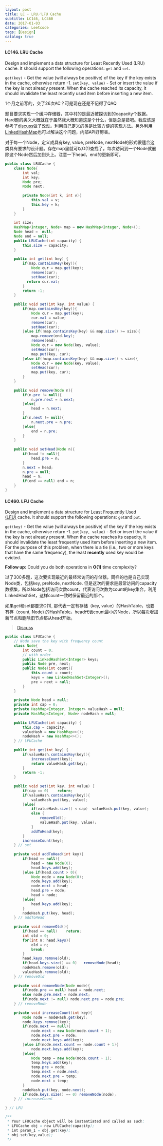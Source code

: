 ```yaml
---
layout: post
title: LC - LRU／LFU Cache
subtitle: LC146, LC460
date: 2017-01-03
categories: Leetcode
tags: [Design]
catalog: true
---
```


#### LC146. LRU Cache

Design and implement a data structure for Least Recently Used (LRU) cache. It should support the following operations: `get` and `set`.

`get(key)` - Get the value (will always be positive) of the key if the key exists in the cache, otherwise return -1.
`set(key, value)` - Set or insert the value if the key is not already present. When the cache reached its capacity, it should invalidate the least recently used item before inserting a new item.

1个月之前写的，交了26次AC？可是现在还是不记得了QAQ

题目要求实现一个缓冲存储器，其中村的是最近被探访到的capacity个数据。Hard题的奥义大概就在于虽然我大概知道这是个什么，但是总是错吧。我应该是参考了[discuss](https://discuss.leetcode.com/topic/34701/java-easy-version-to-understand/2)做了改动。利用自己定义的类是比较方便的实现方法。另外利用[LinkedHashMap](https://discuss.leetcode.com/topic/43961/laziest-implementation-java-s-linkedhashmap-takes-care-of-everything)也可以解决这个问题，内部API好厉害。

对于每一个Node，定义成具有key, value, preNode, nextNode的形式很适合这类具有要求的设计题。存在map里就可以O(1)查找了。每次访问到一个Node就删除这个Node然后加到头上。注意一下head，end的更新即可。

```java
public class LRUCache {
    class Node{
        int val;
        int key;
        Node pre;
        Node next;
        
        private Node(int k, int v){
            this.val = v;
            this.key = k;
        }
    }
    
    int size;
    HashMap<Integer, Node> map = new HashMap<Integer, Node>();
    Node head =  null;
    Node end = null;
    public LRUCache(int capacity) {
        this.size = capacity;
    }
    
    public int get(int key) {
        if(map.containsKey(key)){
            Node cur = map.get(key);
            remove(cur);
            setHead(cur);
          return cur.val;  
        }
        return -1;
    }
    
    public void set(int key, int value) {
        if(map.containsKey(key)){
            Node cur = map.get(key);
            cur.val = value;
            remove(cur);
            setHead(cur);
        }else if(!map.containsKey(key) && map.size() >= size){
            map.remove(end.key);
            remove(end);
            Node cur = new Node(key, value);
            setHead(cur);
            map.put(key, cur);
        }else if(!map.containsKey(key) && map.size() < size){
            Node cur = new Node(key, value);
            setHead(cur);
            map.put(key, cur);
        }
    }
    
    public void remove(Node n){
        if(n.pre != null){
            n.pre.next = n.next;
        }else{
            head = n.next;
        }
        if(n.next != null){
            n.next.pre = n.pre;
        }else{
            end = n.pre;
        }
    }
    
    public void setHead(Node n){
        if(head != null){
            head.pre = n;
        }
        n.next = head;
        n.pre = null;
        head = n;
        if(end == null) end = n;
    }
}
```

#### LC460. LFU Cache

Design and implement a data structure for [Least Frequently Used (LFU)](https://en.wikipedia.org/wiki/Least_frequently_used) cache. It should support the following operations: `get`and `put`.

`get(key)` - Get the value (will always be positive) of the key if the key exists in the cache, otherwise return -1.
`put(key, value)` - Set or insert the value if the key is not already present. When the cache reaches its capacity, it should invalidate the least frequently used item before inserting a new item. For the purpose of this problem, when there is a tie (i.e., two or more keys that have the same frequency), the least **recently** used key would be evicted.

**Follow up:**
Could you do both operations in **O(1)** time complexity?

过了300多题，这次要实现最近的最经常访问的存储器。同样的也是自己实现Node类，包括key, preNode, nextNode. 但是这次的要求是最常访问的capacity数据集，所以Node包括访问次数count，代表访问次数为count的key集合。利用LinkedHashSet，这样count一致时保留最近的那个。

如果get和set都要求O(1), 那代表一定有存储（key, value）的HashTable，也要有存（count, Node) 的HashTable。head代表count最小的Node，所以每次增加新节点和删除旧节点都从head开始。

> [Discuss](https://discuss.leetcode.com/topic/69137/java-o-1-accept-solution-using-hashmap-doublelinkedlist-and-linkedhashset/16)

```java
public class LFUCache {
    // Node save the key with frequency count
    class Node{
        int count = 0;
        // with order
        public LinkedHashSet<Integer> keys;
        public Node pre, next;
        public Node(int count){
            this.count = count;
            keys = new LinkedHashSet<Integer>();
            pre = next = null;
        }
    }
    
    private Node head = null;
    private int cap = 0;
    private HashMap<Integer, Integer> valueHash = null;
    private HashMap<Integer, Node> nodeHash = null;
    
    public LFUCache(int capacity) {
        this.cap = capacity;
        valueHash = new HashMap<>();
        nodeHash = new HashMap<>();
    } // LFUCache
    
    public int get(int key) {
        if(valueHash.containsKey(key)){
            increaseCount(key);
            return valueHash.get(key);
        }
        return -1;
    }
    
    public void set(int key, int value) {
        if(cap == 0)    return;
        if(valueHash.containsKey(key)){
            valueHash.put(key, value);
        }else{
            if(valueHash.size() < cap)  valueHash.put(key, value);
            else {
                removeOld();
                valueHash.put(key, value);
            }
            addToHead(key);
        }
        increaseCount(key);
    } // set
    
    private void addToHead(int key){
        if(head == null){
            head = new Node(0);
            head.keys.add(key);
        }else if(head.count > 0){
            Node node = new Node(0);
            node.keys.add(key);
            node.next = head;
            head.pre = node;
            head = node;
        }else{
            head.keys.add(key);
        }
        nodeHash.put(key, head);
    } // addToHead
    
    private void removeOld(){
        if(head == null)    return;
        int old = 0;
        for(int n: head.keys){
            old = n;
            break;
        }
        head.keys.remove(old);
        if(head.keys.size() == 0)   removeNode(head);
        nodeHash.remove(old);
        valueHash.remove(old);
    } // removeOld
    
    private void removeNode(Node node){
        if(node.pre == null) head = node.next;
        else node.pre.next = node.next;
        if(node.next != null) node.next.pre = node.pre;
    } // removeNode
    
    private void increaseCount(int key){
        Node node = nodeHash.get(key);
        node.keys.remove(key);
        if(node.next == null){
            node.next = new Node(node.count + 1);
            node.next.pre = node;
            node.next.keys.add(key);
        }else if(node.next.count == node.count + 1){
            node.next.keys.add(key);
        }else{
            Node temp = new Node(node.count + 1);
            temp.keys.add(key);
            temp.pre = node;
            temp.next = node.next;
            node.next.pre = temp;
            node.next = temp;
        }
        nodeHash.put(key, node.next);
        if(node.keys.size() == 0) removeNode(node);
    } // increaseCount
    
} // LFU

/**
 * Your LFUCache object will be instantiated and called as such:
 * LFUCache obj = new LFUCache(capacity);
 * int param_1 = obj.get(key);
 * obj.set(key,value);
 */
```

